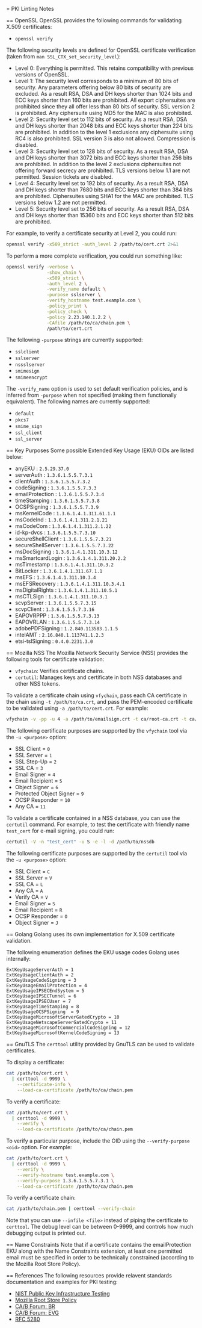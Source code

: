 = PKI Linting Notes

== OpenSSL
OpenSSL provides the following commands for validating X.509 certificates:
- ```openssl verify```

The following security levels are defined for OpenSSL certificate verification (taken from ```man SSL_CTX_set_security_level```):
- Level 0: Everything is permitted. This retains compatibility with previous versions of OpenSSL.
- Level 1: The security level corresponds to a minimum of 80 bits of security. Any parameters offering below 80 bits of security are excluded. As a result RSA, DSA and DH keys shorter than 1024 bits and ECC keys shorter than 160 bits are prohibited. All export ciphersuites are prohibited since they all offer less than 80 bits of security. SSL version 2 is prohibited. Any ciphersuite using MD5 for the MAC is also prohibited.
- Level 2: Security level set to 112 bits of security. As a result RSA, DSA and DH keys shorter than 2048 bits and ECC keys shorter than 224 bits are prohibited.  In addition to the level 1 exclusions any ciphersuite using RC4 is also prohibited. SSL version 3 is also not allowed. Compression is disabled.
- Level 3: Security level set to 128 bits of security. As a result RSA, DSA and DH keys shorter than 3072 bits and ECC keys shorter than 256 bits are prohibited.  In addition to the level 2 exclusions ciphersuites not offering forward secrecy are prohibited. TLS versions below 1.1 are not permitted. Session tickets are disabled.
- Level 4: Security level set to 192 bits of security. As a result RSA, DSA and DH keys shorter than 7680 bits and ECC keys shorter than 384 bits are prohibited.  Ciphersuites using SHA1 for the MAC are prohibited. TLS versions below 1.2 are not permitted.
- Level 5: Security level set to 256 bits of security. As a result RSA, DSA and DH keys shorter than 15360 bits and ECC keys shorter than 512 bits are prohibited.

For example, to verify a certificate security at Level 2, you could run:
```bash
openssl verify -x509_strict -auth_level 2 /path/to/cert.crt 2>&1
```

To perform a more complete verification, you could run something like:
```bash
openssl verify -verbose \
               -show_chain \
               -x509_strict \
               -auth_level 2 \
               -verify_name default \
               -purpose sslserver \
               -verify_hostname test.example.com \
               -policy_print \
               -policy_check \
               -policy 2.23.140.1.2.2 \
               -CAfile /path/to/ca/chain.pem \
               /path/to/cert.crt
```

The following ```-purpose``` strings are currently supported:
- ```sslclient```
- ```sslserver```
- ```nssslserver```
- ```smimesign```
- ```smimeencrypt```

The ```-verify_name``` option is used to set default verification policies, and is inferred from ```-purpose``` when not specified (making them functionally equivalent). The following names are currently supported:
- ```default```
- ```pkcs7```
- ```smime_sign```
- ```ssl_client```
- ```ssl_server```

== Key Purposes
Some possible Extended Key Usage (EKU) OIDs are listed below:

- anyEKU             : ```2.5.29.37.0```
- serverAuth         : ```1.3.6.1.5.5.7.3.1```
- clientAuth         : ```1.3.6.1.5.5.7.3.2```
- codeSigning        : ```1.3.6.1.5.5.7.3.3```
- emailProtection    : ```1.3.6.1.5.5.7.3.4```
- timeStamping       : ```1.3.6.1.5.5.7.3.8```
- OCSPSigning        : ```1.3.6.1.5.5.7.3.9```
- msKernelCode       : ```1.3.6.1.4.1.311.61.1.1```
- msCodeInd          : ```1.3.6.1.4.1.311.2.1.21```
- msCodeCom          : ```1.3.6.1.4.1.311.2.1.22```
- id-kp-dvcs         : ```1.3.6.1.5.5.7.3.10```
- secureShellClient  : ```1.3.6.1.5.5.7.3.21```
- secureShellServer  : ```1.3.6.1.5.5.7.3.22```
- msDocSigning       : ```1.3.6.1.4.1.311.10.3.12```
- msSmartcardLogin   : ```1.3.6.1.4.1.311.20.2.2```
- msTimestamp        : ```1.3.6.1.4.1.311.10.3.2```
- BitLocker          : ```1.3.6.1.4.1.311.67.1.1```
- msEFS              : ```1.3.6.1.4.1.311.10.3.4```
- msEFSRecovery      : ```1.3.6.1.4.1.311.10.3.4.1```
- msDigitalRights    : ```1.3.6.1.4.1.311.10.5.1```
- msCTLSign          : ```1.3.6.1.4.1.311.10.3.1```
- scvpServer         : ```1.3.6.1.5.5.7.3.15```
- scvpClient         : ```1.3.6.1.5.5.7.3.16```
- EAPOVRPPP          : ```1.3.6.1.5.5.7.3.13```
- EAPOVRLAN          : ```1.3.6.1.5.5.7.3.14```
- adobePDFSigning    : ```1.2.840.113583.1.1.5```
- intelAMT           : ```2.16.840.1.113741.1.2.3```
- etsi-tslSigning    : ```0.4.0.2231.3.0```


== Mozilla NSS
The Mozilla Network Security Service (NSS) provides the following tools for certificate validation:
- ```vfychain```: Verifies certificate chains.
- ```certutil```: Manages keys and certificate in both NSS databases and other NSS tokens.

To validate a certificate chain using ```vfychain```, pass each CA certificate in the chain using ```-t /path/to/ca.crt```, and pass the PEM-encoded certificate to be validated using ```-a /path/to/cert.crt```. For example:
```bash
vfychain -v -pp -u 4 -a /path/to/emailsign.crt -t ca/root-ca.crt -t ca/int-ca.crt
```

The following certificate purposes are supported by the ```vfychain``` tool via the ```-u <purpose>``` option:
- SSL Client = ```0```
- SSL Server = ```1```
- SSL Step-Up = ```2```
- SSL CA = ```3```
- Email Signer = ```4```
- Email Recipient = ```5```
- Object Signer = ```6```
- Protected Object Signer = ```9```
- OCSP Responder = ```10```
- Any CA = ```11```

To validate a certificate contained in a NSS database, you can use the ```certutil``` command. For example, to test the certificate with friendly name ```test_cert``` for e-mail signing, you could run:
```bash
certutil -V -n "test_cert" -u S -e -l -d /path/to/nssdb
```

The following certificate purposes are supported by the ```certutil``` tool via the ```-u <purpose>``` option:
- SSL Client = ```C```
- SSL Server = ```V```
- SSL CA = ```L```
- Any CA = ```A```
- Verify CA = ```V```
- Email Signer = ```S```
- Email Recipient = ```R```
- OCSP Responder = ```O```
- Object Signer = ```J```

== Golang
Golang uses its own implementation for X.509 certificate validation.

The following enumeration defines the EKU usage codes Golang uses internally:
```
ExtKeyUsageServerAuth = 1
ExtKeyUsageClientAuth = 2
ExtKeyUsageCodeSigning = 3
ExtKeyUsageEmailProtection = 4
ExtKeyUsageIPSECEndSystem = 5
ExtKeyUsageIPSECTunnel = 6
ExtKeyUsageIPSECUser = 7
ExtKeyUsageTimeStamping = 8
ExtKeyUsageOCSPSigning  = 9
ExtKeyUsageMicrosoftServerGatedCrypto = 10
ExtKeyUsageNetscapeServerGatedCrypto = 11
ExtKeyUsageMicrosoftCommercialCodeSigning = 12
ExtKeyUsageMicrosoftKernelCodeSigning = 13
```

== GnuTLS
The ```certtool``` utility provided by GnuTLS can be used to validate certificates.

To display a certificate:
```bash
cat /path/to/cert.crt \
  | certtool -d 9999 \
    --certificate-info \
    --load-ca-certificate /path/to/ca/chain.pem
```

To verify a certificate:
```bash
cat /path/to/cert.crt \
  | certtool -d 9999 \
    --verify \
    --load-ca-certificate /path/to/ca/chain.pem
```

To verify a particular purpose, include the OID using the ```--verify-purpose <oid>``` option. For example:
```bash
cat /path/to/cert.crt \
  | certtool -d 9999 \
    --verify \
    --verify-hostname test.example.com \
    --verify-purpose 1.3.6.1.5.5.7.3.1 \
    --load-ca-certificate /path/to/ca/chain.pem
```

To verify a certificate chain:
```bash
cat /path/to/chain.pem | certtool --verify-chain
```

Note that you can use ```--infile <file>``` instead of piping the certificate to ```certtool```. The debug level can be between 0-9999, and controls how much debugging output is printed out.

== Name Constraints
Note that if a certificate contains the emailProtection EKU along with the Name Constraints extension, at least one permitted email must be specified in order to be technically constrained (according to the Mozilla Root Store Policy).

== References
The following resources provide relavent standards documentation and examples for PKI testing:
- [NIST Public Key Infrastructure Testing](https://csrc.nist.gov/projects/pki-testing)
- [Mozilla Root Store Policy](https://github.com/mozilla/pkipolicy/blob/master/rootstore/policy.md)
- [CA/B Forum: BR](https://github.com/cabforum/documents/blob/master/docs/BR.md)
- [CA/B Forum: EVG](https://github.com/cabforum/documents/blob/master/docs/EVG.md)
- [RFC 5280](https://tools.ietf.org/html/rfc5280)
